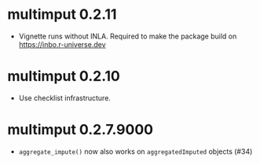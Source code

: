 # multimput 0.2.11

* Vignette runs without INLA.
  Required to make the package build on https://inbo.r-universe.dev

# multimput 0.2.10

* Use checklist infrastructure. 

# multimput 0.2.7.9000

* `aggregate_impute()` now also works on `aggregatedImputed` objects (#34)
